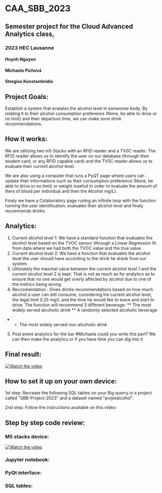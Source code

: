# CAA_SBB_2023
 ## Semester project for the Cloud Advanced Analytics class, 
 ### 2023 HEC Lausanne
 
 #### Huynh Nguyen
 #### Michaela Píchová
 #### Stergios Konstantinidis

## Project Goals:
Establish a system that evalates the alcohol level in someones body. 
By relating it to their alcohol consumption preference (None, be able to drive or no limit) and their departure time, we can make sone drink recommendations.

## How it works:
We are utilizing two m5 Stacks with an RFID reader and a TV0C reader.
The RFID reader allows us to identify the user on our database (through their student card, or any RFID capable card) and the TV0C reader allows us to evaluate their current alcohol level.

We are also using a computer that runs a PyQT page where users can update their informations such as their consumption preference (None, be able to drive or no limit) or weight (usefull in order to evaluate the amount of liters of blood per individual and then the Alcohol mg/L).

Finaly we have a Colaboratory page runing an infinite loop with the function running the user identification; evaluates their alcohol level and finaly recommends drinks.

## Analytics:
1. Current alcohol level 1: We have a standard function that evaluates the alcohol level based on the TVOC sensor (through a Linear Regression fit from data where we had both the TVOC value and the true value
2. Current alcohol level 2: We have a function that evaluates the alcohol level the user should have according to the drink he drank from our system. 
3. Ultimately the maximal value between the current alcohol level 1 and the current alcohol level 2 is kept. That is not as much as for analytics as to ensure that no one would get overly affected by alcohol due to one of the metrics being wrong.
4. Reccomendation : Gives drinks recommendations based on how much alcohol a user can still consume, considering his
current alcohol level, the legal limit 0.25 mg/L and the time he would like to leave and start to drive. The
function will recommend 3 different beverage:
** The most widely served alcoholic drink
** A randomly selected alcoholic beverage
* * The most widely served non-alcoholic drink

5. Post event analytics for the bar #Michaela could you write this part? We can then make the analytics or if you have time you can dig into it


## Final result:

[![Watch the video](https://img.youtube.com/vi/NsvXTMALeLc/default.jpg)](https://www.youtube.com/watch?v=NsvXTMALeLc)

## How to set it up on your own device:
1st step:
Recreate the following SQL tables on your Big querry in a project called "SBB-Project-2023" and a dataset named "projetalcohol".

2nd step:
Follow the instructions available on this video:


## Step by step code review:
### M5 stacks device:
[![Watch the video](https://img.youtube.com/vi/HwvgxxBavII/default.jpg)](https://www.youtube.com/watch?v=HwvgxxBavII)

### Jupyter notebook:

### PyQt interface:

### SQL tables:

